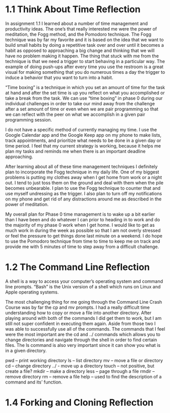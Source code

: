 # 1.1 Think About Time Reflection

In assignment 1.1 I learned about a number of time management and productivity ideas. The one’s that really interested me were the power of meditation, the Fogg method, and the Pomodoro technique. The Fogg technique was by far my favorite and it is based on the idea that we want to build small habits by doing a repetitive task over and over until it becomes a habit as opposed to approaching a big change and thinking that we will have no problem making it happen. The thing that stuck with me from the technique is that we need a trigger to start behaving in a particular way. The example of doing push-ups after every time you use the restroom is a great visual for making something that you do numerous times a day the trigger to induce a behavior that you want to turn into a habit.

“Time boxing” is a technique in which you set an amount of time for the task at hand and after the set time is up you reflect on what you accomplished or take a break from the task. We can use “time boxing” in phase 0 during our individual challenges in order to take our mind away from the challenge after a set amount of time or even when we are pair programming so that we can reflect with the peer on what we accomplish in a given pair programming session.

I do not have a specific method of currently managing my time. I use the Google Calendar app and the Google Keep app on my phone to make lists, track appointments, and prioritize what needs to be done in a given day or time period. I feel that my current strategy is working, because it helps me plan my tasks and reminds me when there is an important deadline approaching.

After learning about all of these time management techniques I definitely plan to incorporate the Fogg technique in my daily life. One of my biggest problems is putting my clothes away when I get home from work or a night out. I tend to just toss them on the ground and deal with them when the pile becomes unbearable. I plan to use the Fogg technique to counter that and use myself undressing as the trigger. I also plan to turn off my notifications on my phone and get rid of any distractions around me as described in the power of meditation.

My overall plan for Phase 0 time management is to wake up a bit earlier than I have been and do whatever I can prior to heading in to work and do the majority of my phase 0 work when I get home. I would like to get as much work in during the week as possible so that I am not overly stressed or feel the pressure to get things done last minute on a weekend. I do hope to use the Pomodoro technique from time to time to keep me on track and provide me with 5 minutes of time to step away from a difficult challenge.

# 1.2 The Command Line Reflection

A shell is a way to access your computer’s operating system and command line prompts. “Bash” is the Unix version of a shell which runs on Linux and Apple operating systems.

The most challenging thing for me going through the Command Line Crash Course was by far the cp and mv prompts. I had a really difficult time understanding how to copy or move a file into another directory. After playing around with both of the commands I did get them to work, but I am still not super confident in executing them again. Aside from those two I was able to successfully use all of the commands. The commands that I feel were the most important are the cd and ../ commands which allows you to change directories and navigate through the shell in order to find certain files. The ls command is also very important since it can show you what is in a given directory.

pwd – print working directory
ls – list directory
mv – move a file or directory
cd – change directory
../ - move up a directory
touch – not positive, but create a file?
mkdir – make a directory
less – page through a file
rmdir – remove directory
rm – remove a file
help – used to find the description of a command and its’ function.

# 1.4 Forking and Cloning Reflection
